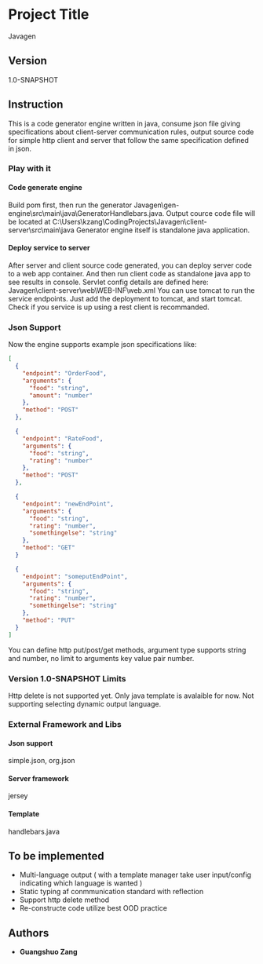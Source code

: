 # Project Title
Javagen
## Version
1.0-SNAPSHOT
## Instruction
This is a code generator engine written in java, consume json file giving specifications about client-server communication rules, output source code for simple http client and server that follow the same specification defined in json.
### Play with it
#### Code generate engine
Build pom first, then run the generator Javagen\gen-engine\src\main\java\GeneratorHandlebars.java.
Output cource code file will be located at C:\Users\kzang\CodingProjects\Javagen\client-server\src\main\java
Generator engine itself is standalone java application.
#### Deploy service to server
After server and client source code generated, you can deploy server code to a web app container. And then run client code as standalone java app to see results in console.
Servlet config details are defined here: Javagen\client-server\web\WEB-INF\web.xml
You can use tomcat to run the service endpoints. Just add the deployment to tomcat, and start tomcat.
Check if you service is up using a rest client is recommanded.
### Json Support
Now the engine supports example json specifications like:
```json
[
  {
    "endpoint": "OrderFood",
    "arguments": {
      "food": "string",
      "amount": "number"
    },
    "method": "POST"
  },

  {
    "endpoint": "RateFood",
    "arguments": {
      "food": "string",
      "rating": "number"
    },
    "method": "POST"
  },

  {
    "endpoint": "newEndPoint",
    "arguments": {
      "food": "string",
      "rating": "number",
      "somethingelse": "string"
    },
    "method": "GET"
  }

  {
    "endpoint": "someputEndPoint",
    "arguments": {
      "food": "string",
      "rating": "number",
      "somethingelse": "string"
    },
    "method": "PUT"
  }
]
```
You can define http put/post/get methods, argument type supports string and number, no limit to arguments key value pair number.

### Version 1.0-SNAPSHOT Limits
Http delete is not supported yet.
Only java template is avalaible for now. Not supporting selecting dynamic output language.

### External Framework and Libs
#### Json support
simple.json, org.json
#### Server framework
jersey
#### Template
handlebars.java

## To be implemented
* Multi-language output ( with a template manager take user input/config indicating which language is wanted )
* Static typing af conmmunication standard with reflection
* Support http delete method
* Re-constructe code utilize best OOD practice

## Authors

* **Guangshuo Zang**
